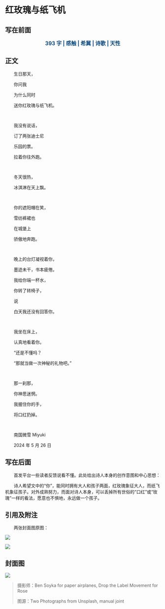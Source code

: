 # 红玫瑰与纸飞机

## 写在前面

<p style="color:#0f4c81; text-align:center; font-weight:bold; font-size:larger;">393 字 | 感触 | 希冀 | 诗歌 | 天性</p>

## 正文

　　生日那天，

　　你问我

　　为什么同时

　　送你红玫瑰与纸飞机。

<br />

　　我没有说话，

　　订了两张迪士尼

　　乐园的票。

　　拉着你往外跑。

<br />

　　冬天很热，

　　冰淇淋在天上飘。

<br />

　　你的遮阳帽在笑，

　　雪纺裤裙也

　　在城堡上

　　骄傲地奔跑。

<br />

　　晚上的台灯凝视着你，

　　墨迹未干，书本疲倦。

　　我给你端一杯水，

　　你转了转椅子，

　　说

　　白天我还没有回答你。

<br />

　　我坐在床上，

　　认真地看着你。

　　“还是不懂吗？

　　“那就当做一次神秘的礼物吧。”

<br />

　　那一刹那，

　　你神思迷惘。

　　我握住你的手，

　　将口红扔掉。

<br />

　　南国微雪 Miyuki

　　2024 年 5 月 26 日

## 写在后面

　　首发平台一些读者反馈说看不懂。此处给出诗人本身的创作意图和中心思想：

　　诗人希望文中的“你”，能同时拥有大人和孩子两面，红玫瑰象征大人，而纸飞机象征孩子。对外成熟努力，而面对诗人本身，可以丢掉所有世俗的“口红”或“玫瑰”一样的看法，愿意也不惧地，永远做一个孩子。

## 引用及附注

　　两张封面图原图：

![](https://raw.githubusercontent.com/TinySnow/GithubImageHosting/main/blog/articles/literature/ben-soyka-_fyjZAAXAtE-unsplash.jpg)

![](https://raw.githubusercontent.com/TinySnow/GithubImageHosting/main/blog/articles/literature/drop-the-label-movement-pDpFXouUa_4-unsplash.jpg)

## 封面图

![](https://raw.githubusercontent.com/TinySnow/GithubImageHosting/main/blog/articles/literature/PixPin_2024-06-08_15-03-09.jpg)

> 摄影师：Ben Soyka for paper airplanes, Drop the Label Movement for Rose
>
> 图源：Two Photographs from Unsplash, manual joint